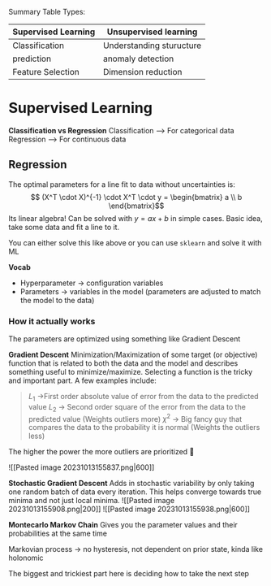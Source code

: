 Summary Table Types:

| Supervised Learning | Unsupervised learning    |
| ------------------- | ------------------------ |
| Classification      | Understanding sturucture |
| prediction          | anomaly detection        |
| Feature Selection   | Dimension reduction      |

# Supervised Learning

**Classification vs Regression**
Classification --> For categorical data
Regression --> For continuous data
## Regression
The optimal parameters for a line fit to data without uncertainties is:
$$ (X^T \cdot X)^{-1} \cdot X^T \cdot y = \begin{bmatrix} a \\ b \end{bmatrix}$$
Its linear algebra! Can be solved with $y=ax+b$ in simple cases. Basic idea, take some data and fit a line to it.

You can either solve this like above or you can use `sklearn` and solve it with ML

**Vocab**
- Hyperparameter -> configuration variables
- Parameters -> variables in the model (parameters are adjusted to match the model to the data)

### How it actually works
The parameters are optimized using something like Gradient Descent

**Gradient Descent**
Minimization/Maximization of some target (or objective) function that is related to both the data and the model and describes something useful to minimize/maximize. Selecting a function is the tricky and important part. A few examples include:

>$L_1$  ->First order absolute value of error from the data to the predicted value
>$L_2$  -> Second order square of the error from the data to the predicted value (Weights outliers more)
>$\chi^2$ -> Big fancy guy that compares the data to the probability it is normal (Weights the outliers less)

The higher the power the more outliers are prioritized 🤯

![[Pasted image 20231013155837.png|600]]

**Stochastic Gradient Descent**
Adds in stochastic variability by only taking one random batch of data every iteration. This helps converge towards true minima and not just local minima.
![[Pasted image 20231013155908.png|200]]
![[Pasted image 20231013155938.png|600]]


**Montecarlo Markov Chain**
Gives you the parameter values and their probabilities at the same time

Markovian process -> no hysteresis, not dependent on prior state, kinda like holonomic

The biggest and trickiest part here is deciding how to take the next step

